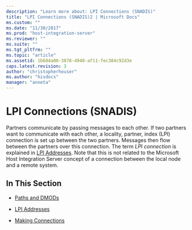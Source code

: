 ```yaml
---
description: "Learn more about: LPI Connections (SNADIS)"
title: "LPI Connections (SNADIS)2 | Microsoft Docs"
ms.custom: ""
ms.date: "11/30/2017"
ms.prod: "host-integration-server"
ms.reviewer: ""
ms.suite: ""
ms.tgt_pltfrm: ""
ms.topic: "article"
ms.assetid: 1b684a00-3878-4940-af11-fec384c92d3e
caps.latest.revision: 3
author: "christopherhouser"
ms.author: "hisdocs"
manager: "anneta"
---
```

# LPI Connections (SNADIS)
Partners communicate by passing messages to each other. If two partners want to communicate with each other, a locality, partner, index (LPI) connection is set up between the two partners. Messages then flow between the partners over this connection. The term *LPI connection* is explained in [LPI Addresses](../core/lpi-addresses-snadis-2.md). Note that this is not related to the Microsoft Host Integration Server concept of a connection between the local node and a remote system.  
  
## In This Section  
  
-   [Paths and DMODs](../core/paths-and-dmods-snadis-1.md)  
  
-   [LPI Addresses](../core/lpi-addresses-snadis-2.md)  
  
-   [Making Connections](../core/making-connections-snadis-2.md)
